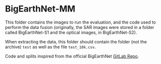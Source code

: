 # BigEarthNet-MM

This folder contains the images to run the evaluation, and the code used to perform the data fusion (originally, the SAR images were stored in a folder called BigEarthNet-S1 and the optical images, in BigEarthNet-S2).

When extracting the data, this folder should contain the folder (not the archive) `test` as well as the file `test_10k.csv`.

Code and splits inspired from the official BigEarthNet [GitLab Repo](https://git.tu-berlin.de/rsim/BigEarthNet-MM_tools).
